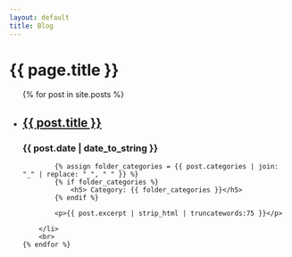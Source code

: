 ```yaml
---
layout: default
title: Blog
---
```


# {{ page.title }}

<ul>
    {% for post in site.posts %}
        <li>
            <h2><a href="{{ post.url }}">{{ post.title }}</a></h2>
            <h3> {{ post.date | date_to_string }} </h3>

            {% assign folder_categories = {{ post.categories | join: "_" | replace: "_", " " }} %}
            {% if folder_categories %}
                <h5> Category: {{ folder_categories }}</h5>
            {% endif %}

            <p>{{ post.excerpt | strip_html | truncatewords:75 }}</p>

        </li>
        <br>
    {% endfor %}
</ul>
